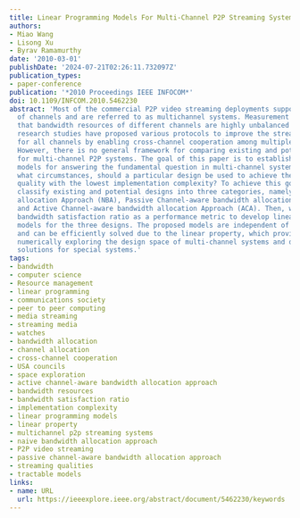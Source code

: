 ```yaml
---
title: Linear Programming Models For Multi-Channel P2P Streaming Systems
authors:
- Miao Wang
- Lisong Xu
- Byrav Ramamurthy
date: '2010-03-01'
publishDate: '2024-07-21T02:26:11.732097Z'
publication_types:
- paper-conference
publication: '*2010 Proceedings IEEE INFOCOM*'
doi: 10.1109/INFCOM.2010.5462230
abstract: 'Most of the commercial P2P video streaming deployments support hundreds
  of channels and are referred to as multichannel systems. Measurement studies show
  that bandwidth resources of different channels are highly unbalanced and thus recent
  research studies have proposed various protocols to improve the streaming qualities
  for all channels by enabling cross-channel cooperation among multiple channels.
  However, there is no general framework for comparing existing and potential designs
  for multi-channel P2P systems. The goal of this paper is to establish tractable
  models for answering the fundamental question in multi-channel system designs: Under
  what circumstances, should a particular design be used to achieve the desired streaming
  quality with the lowest implementation complexity? To achieve this goal, we first
  classify existing and potential designs into three categories, namely Naive Bandwidth
  allocation Approach (NBA), Passive Channel-aware bandwidth allocation Approach (PCA)
  and Active Channel-aware bandwidth allocation Approach (ACA). Then, we define the
  bandwidth satisfaction ratio as a performance metric to develop linear programming
  models for the three designs. The proposed models are independent of implementations
  and can be efficiently solved due to the linear property, which provides a way of
  numerically exploring the design space of multi-channel systems and developing closed-form
  solutions for special systems.'
tags:
- bandwidth
- computer science
- Resource management
- linear programming
- communications society
- peer to peer computing
- media streaming
- streaming media
- watches
- bandwidth allocation
- channel allocation
- cross-channel cooperation
- USA councils
- space exploration
- active channel-aware bandwidth allocation approach
- bandwidth resources
- bandwidth satisfaction ratio
- implementation complexity
- linear programming models
- linear property
- multichannel p2p streaming systems
- naive bandwidth allocation approach
- P2P video streaming
- passive channel-aware bandwidth allocation approach
- streaming qualities
- tractable models
links:
- name: URL
  url: https://ieeexplore.ieee.org/abstract/document/5462230/keywords
---
```

